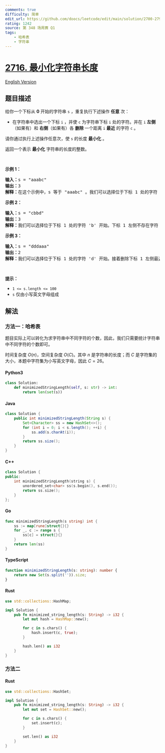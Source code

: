```yaml
---
comments: true
difficulty: 简单
edit_url: https://github.com/doocs/leetcode/edit/main/solution/2700-2799/2716.Minimize%20String%20Length/README.md
rating: 1242
source: 第 348 场周赛 Q1
tags:
    - 哈希表
    - 字符串
---
```


<!-- problem:start -->

# [2716. 最小化字符串长度](https://leetcode.cn/problems/minimize-string-length)

[English Version](/solution/2700-2799/2716.Minimize%20String%20Length/README_EN.md)

## 题目描述

<!-- description:start -->

<p>给你一个下标从 <strong>0</strong> 开始的字符串 <code>s</code> ，重复执行下述操作 <strong>任意</strong> 次：</p>

<ul>
	<li>在字符串中选出一个下标 <code>i</code> ，并使 <code>c</code> 为字符串下标 <code>i</code> 处的字符。并在 <code>i</code> <strong>左侧</strong>（如果有）和 <strong>右侧</strong>（如果有）各 <strong>删除 </strong>一个距离 <code>i</code> <strong>最近</strong> 的字符 <code>c</code> 。</li>
</ul>

<p>请你通过执行上述操作任意次，使 <code>s</code> 的长度 <strong>最小化</strong> 。</p>

<p>返回一个表示 <strong>最小化</strong> 字符串的长度的整数。</p>

<p>&nbsp;</p>

<p><strong>示例 1：</strong></p>

<pre>
<strong>输入：</strong>s = "aaabc"
<strong>输出：</strong>3
<strong>解释：</strong>在这个示例中，s 等于 "aaabc" 。我们可以选择位于下标 1 处的字符 'a' 开始。接着删除下标 1 左侧最近的那个 'a'（位于下标 0）以及下标 1 右侧最近的那个 'a'（位于下标 2）。执行操作后，字符串变为 "abc" 。继续对字符串执行任何操作都不会改变其长度。因此，最小化字符串的长度是 3 。</pre>

<p><strong>示例 2：</strong></p>

<pre>
<strong>输入：</strong>s = "cbbd"
<strong>输出：</strong>3
<strong>解释：</strong>我们可以选择位于下标 1 处的字符 'b' 开始。下标 1 左侧不存在字符 'b' ，但右侧存在一个字符 'b'（位于下标 2），所以会删除位于下标 2 的字符 'b' 。执行操作后，字符串变为 "cbd" 。继续对字符串执行任何操作都不会改变其长度。因此，最小化字符串的长度是 3 。</pre>

<p><strong>示例 3：</strong></p>

<pre>
<strong>输入：</strong>s = "dddaaa"
<strong>输出：</strong>2
<strong>解释：</strong>我们可以选择位于下标 1 处的字符 'd' 开始。接着删除下标 1 左侧最近的那个 'd'（位于下标 0）以及下标 1 右侧最近的那个 'd'（位于下标 2）。执行操作后，字符串变为 "daaa" 。继续对新字符串执行操作，可以选择位于下标 2 的字符 'a' 。接着删除下标 2 左侧最近的那个 'a'（位于下标 1）以及下标 2 右侧最近的那个 'a'（位于下标 3）。执行操作后，字符串变为 "da" 。继续对字符串执行任何操作都不会改变其长度。因此，最小化字符串的长度是 2 。
</pre>

<p>&nbsp;</p>

<p><strong>提示：</strong></p>

<ul>
	<li><code>1 &lt;= s.length &lt;= 100</code></li>
	<li><code>s</code> 仅由小写英文字母组成</li>
</ul>

<!-- description:end -->

## 解法

<!-- solution:start -->

### 方法一：哈希表

题目实际上可以转化为求字符串中不同字符的个数，因此，我们只需要统计字符串中不同字符的个数即可。

时间复杂度 $O(n)$，空间复杂度 $O(C)$。其中 $n$ 是字符串的长度；而 $C$ 是字符集的大小，本题中字符集为小写英文字母，因此 $C=26$。

<!-- tabs:start -->

#### Python3

```python
class Solution:
    def minimizedStringLength(self, s: str) -> int:
        return len(set(s))
```

#### Java

```java
class Solution {
    public int minimizedStringLength(String s) {
        Set<Character> ss = new HashSet<>();
        for (int i = 0; i < s.length(); ++i) {
            ss.add(s.charAt(i));
        }
        return ss.size();
    }
}
```

#### C++

```cpp
class Solution {
public:
    int minimizedStringLength(string s) {
        unordered_set<char> ss(s.begin(), s.end());
        return ss.size();
    }
};
```

#### Go

```go
func minimizedStringLength(s string) int {
	ss := map[rune]struct{}{}
	for _, c := range s {
		ss[c] = struct{}{}
	}
	return len(ss)
}
```

#### TypeScript

```ts
function minimizedStringLength(s: string): number {
    return new Set(s.split('')).size;
}
```

#### Rust

```rust
use std::collections::HashMap;

impl Solution {
    pub fn minimized_string_length(s: String) -> i32 {
        let mut hash = HashMap::new();

        for c in s.chars() {
            hash.insert(c, true);
        }

        hash.len() as i32
    }
}
```

<!-- tabs:end -->

<!-- solution:end -->

<!-- solution:start -->

### 方法二

<!-- tabs:start -->

#### Rust

```rust
use std::collections::HashSet;

impl Solution {
    pub fn minimized_string_length(s: String) -> i32 {
        let mut set = HashSet::new();

        for c in s.chars() {
            set.insert(c);
        }

        set.len() as i32
    }
}
```

<!-- tabs:end -->

<!-- solution:end -->

<!-- problem:end -->
